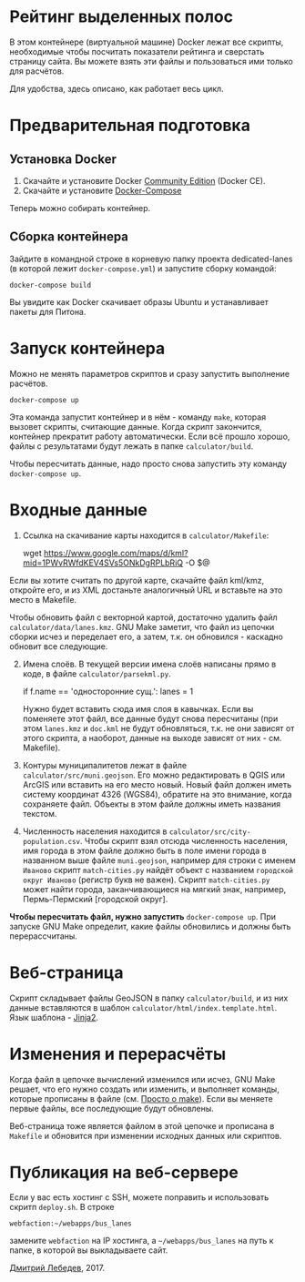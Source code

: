 # Рейтинг выделенных полос

В этом контейнере (виртуальной машине) Docker лежат все скрипты, необходимые чтобы посчитать показатели рейтинга и сверстать страницу сайта. Вы можете взять эти файлы и пользоваться ими только для расчётов.

Для удобства, здесь описано, как работает весь цикл.

# Предварительная подготовка

## Установка Docker

1. Скачайте и установите Docker [Community Edition](https://www.docker.com/community-edition/) (Docker CE).
2. Скачайте и установите [Docker-Compose](https://docs.docker.com/compose/install/)

Теперь можно собирать контейнер.

## Сборка контейнера

Зайдите в командной строке в корневую папку проекта dedicated-lanes (в которой лежит `docker-compose.yml`) и запустите сборку командой:

    docker-compose build

Вы увидите как Docker скачивает образы Ubuntu и устанавливает пакеты для Питона.

# Запуск контейнера

Можно не менять параметров скриптов и сразу запустить выполнение расчётов.

    docker-compose up

Эта команда запустит контейнер и в нём - команду `make`, которая вызовет скрипты, считающие данные. Когда скрипт закончится, контейнер прекратит работу автоматически. Если всё прошло хорошо, файлы с результатами будут лежать в папке `calculator/build`.

Чтобы пересчитать данные, надо просто снова запустить эту команду `docker-compose up`.


# Входные данные

1. Ссылка на скачивание карты находится в `calculator/Makefile`:

      wget https://www.google.com/maps/d/kml?mid=1PWvRWfdKEV4SVs5ONkDgRPLbRiQ -O $@

  Если вы хотите считать по другой карте, скачайте файл kml/kmz, откройте его, и из XML достаньте аналогичный URL и вставьте на это место в Makefile.

  Чтобы обновить файл с векторной картой, достаточно удалить файл `calculator/data/lanes.kmz`. GNU Make заметит, что файл из цепочки сборки исчез и переделает его, а затем, т.к. он обновился - каскадно обновит все следующие.

2. Имена слоёв. В текущей версии имена слоёв написаны прямо в коде, в файле `calculator/parsekml.py`.

      if f.name == 'односторонние сущ.':
          lanes = 1

   Нужно будет вставить сюда имя слоя в кавычках. Если вы поменяете этот файл, все данные будут снова пересчитаны (при этом `lanes.kmz` и `doc.kml` не будут обновляться, т.к. не они зависят от этого скрипта, а наоборот, данные на выходе зависят от них - см. Makefile).

3. Контуры муниципалитетов лежат в файле `calculator/src/muni.geojson`. Его можно редактировать в QGIS или ArcGIS или вставить на его место новый. Новый файл должен иметь систему координат 4326 (WGS84), обратите на это внимание, когда сохраняете файл. Объекты в этом файле должны иметь названия текстом.

4. Численность населения находится в `calculator/src/city-population.csv`. Чтобы скрипт взял отсюда численность населения, имя города в этом файле должно быть в поле имени города в названном выше файле `muni.geojson`, например для строки с именем `Иваново` скрипт `match-cities.py` найдёт объект с названием `городской округ Иваново` (регистр букв не важен). Скрипт `match-cities.py` может найти города, заканчивающиеся на мягкий знак, например, Пермь-Пермский [городской округ].

**Чтобы пересчитать файл, нужно запустить** `docker-compose up`. При запуске GNU Make определит, какие файлы обновились и должны быть перерассчитаны.

# Веб-страница

Скрипт складывает файлы GeoJSON в папку `calculator/build`, и из них данные вставляются в шаблон `calculator/html/index.template.html`. Язык шаблона - [Jinja2](http://jinja.pocoo.org/docs/2.9/).

# Изменения и перерасчёты

Когда файл в цепочке вычислений изменился или исчез, GNU Make решает, что его нужно создать или изменить, и выполняет команды, которые прописаны в файле (см. [Просто о make](https://habrahabr.ru/post/211751/)). Если вы меняете первые файлы, все последующие будут обновлены.

Веб-страница тоже является файлом в этой цепочке и прописана в `Makefile` и обновится при изменении исходных данных или скриптов.

# Публикация на веб-сервере

Если у вас есть хостинг с SSH, можете поправить и использовать скритп `deploy.sh`. В строке

    webfaction:~/webapps/bus_lanes

замените `webfaction` на IP хостинга, а `~/webapps/bus_lanes` на путь к папке, в которой вы выкладываете сайт.


[Дмитрий Лебедев](http://dl.one-giant-leap.info), 2017.
